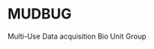# MUDBUG
Multi-Use Data acquisition Bio Unit Group
<!-- ![alt text](https://github.com/a-s-sharma/MUDBUG/blob/main/mudbugLogo.jpg?raw=true) -->

